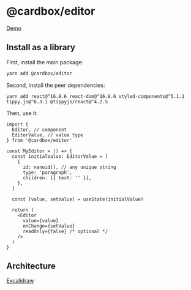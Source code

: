 # @cardbox/editor

[Demo](https://cardbox.github.io/editor/)

## Install as a library

First, install the main package:

```sh
yarn add @cardbox/editor
```

Second, install the peer dependencies:

```
yarn add react@^16.8.6 react-dom@^16.8.6 styled-components@^5.1.1 tippy.js@^6.3.1 @tippyjs/react@^4.2.5
```

Then, use it:

```tsx
import {
  Editor, // component
  EditorValue, // value type
} from '@cardbox/editor'

const MyEditor = () => {
  const initialValue: EditorValue = [
    {
      id: nanoid(), // any unique string
      type: 'paragraph',
      children: [{ text: '' }],
    },
  ]

  const [value, setValue] = useState(initialValue)

  return (
    <Editor
      value={value}
      onChange={setValue} 
      readOnly={false} /* optional */
    />
  )
}
```

## Architecture

[Excalidraw](https://excalidraw.com/#json=4811335044956160,DJxYluN2Ua3_wl756Fv62A)
